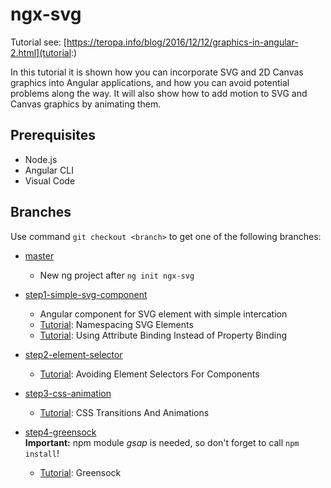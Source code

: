 # ngx-svg

Tutorial see: [https://teropa.info/blog/2016/12/12/graphics-in-angular-2.html](tutorial:)

In this tutorial it is shown how you can incorporate SVG and 2D Canvas graphics into Angular applications,
and how you can avoid potential problems along the way. It will also show how to add motion to
SVG and Canvas graphics by animating them.

## Prerequisites

* Node.js
* Angular CLI
* Visual Code

## Branches

Use command `git checkout <branch>` to get one of the following branches:

* [master](../../blob/master/README.md)  
  + New ng project after `ng init ngx-svg`

* [step1-simple-svg-component](../../blob/step1-simple-svg-component/README.md)  
  + Angular component for SVG element with simple intercation
  + [Tutorial][tutorial-step1-1]: Namespacing SVG Elements
  + [Tutorial][tutorial-step1-2]: Using Attribute Binding Instead of Property Binding

* [step2-element-selector](../../blob/step2-element-selector/README.md)  
  + [Tutorial][tutorial-step2]: Avoiding Element Selectors For Components

* [step3-css-animation](../../blob/step3-css-animation/README.md)  
  + [Tutorial][tutorial-step3]: CSS Transitions And Animations

* [step4-greensock](../../blob/step3-greensock/README.md)  
  **Important:** npm module *gsap* is needed, so don't forget to call `npm install`!
  + [Tutorial][tutorial-step4]: Greensock


[tutorial]: https://teropa.info/blog/2016/12/12/graphics-in-angular-2.html
[tutorial-step1-1]: https://teropa.info/blog/2016/12/12/graphics-in-angular-2.html#namespacing-svg-elements
[tutorial-step1-2]: https://teropa.info/blog/2016/12/12/graphics-in-angular-2.html#using-attribute-binding-instead-of-property-binding
[tutorial-step2]: https://teropa.info/blog/2016/12/12/graphics-in-angular-2.html#avoiding-element-selectors-for-components
[tutorial-step3]: https://teropa.info/blog/2016/12/12/graphics-in-angular-2.html#css-transitions-and-animations
[tutorial-step4]: https://teropa.info/blog/2016/12/12/graphics-in-angular-2.html#greensock